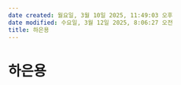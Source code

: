 ```yaml
---
date created: 월요일, 3월 10일 2025, 11:49:03 오후
date modified: 수요일, 3월 12일 2025, 8:06:27 오전
title: 하은용
---
```


# 하은용
